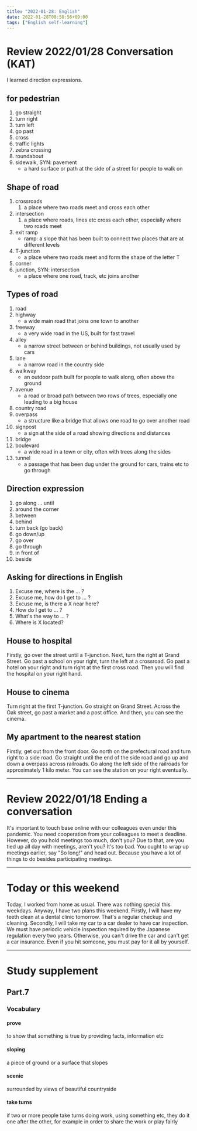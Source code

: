 ```yaml
---
title: "2022-01-28: English"
date: 2022-01-28T08:58:56+09:00
tags: ["English self-learning"]
---
```

# Review 2022/01/28 Conversation (KAT)
I learned direction expressions.

## for pedestrian
1. go straight
2. turn right
3. turn left
4. go past
5. cross
6. traffic lights
7. zebra crossing
8. roundabout
9. sidewalk, SYN: pavement
    - a hard surface or path at the side of a street for people to walk on

## Shape of road
1. crossroads
    1. a place where two roads meet and cross each other
2. intersection
    1. a place where roads, lines etc cross each other, especially where two roads meet
3. exit ramp
    - ramp: a slope that has been built to connect two places that are at different levels
4. T-junction
    - a place where two roads meet and form the shape of the letter T
5. corner
6. junction, SYN: intersection
    - a place where one road, track, etc joins another

## Types of road
1. road
2. highway
    - a wide main road that joins one town to another
3. freeway
    - a very wide road in the US, built for fast travel
4. alley
    - a narrow street between or behind buildings, not usually used by cars
5. lane
    - a narrow road in the country side
6. walkway
    - an outdoor path built for people to walk along, often above the ground
7. avenue
    - a road or broad path between two rows of trees, especially one leading to a big house
8. country road
9. overpass
    - a structure like a bridge that allows one road to go over another road
10. signpost
    - a sign at the side of a road showing directions and distances
11. bridge
12. boulevard
    - a wide road in a town or city, often with trees along the sides
13. tunnel
    - a passage that has been dug under the ground for cars, trains etc to go through

## Direction expression
1. go along ... until
2. around the corner
3. between
4. behind
5. turn back (go back)
6. go down/up
7. go over
8. go through
9. in front of
10. beside

## Asking for directions in English
1. Excuse me, where is the ... ?
2. Excuse me, how do I get to ... ?
3. Excuse me, is there a X near here?
4. How do I get to ... ?
5. What's the way to ... ?
6. Where is X located?

## House to hospital
Firstly, go over the street until a T-junction.
Next, turn the right at Grand Street.
Go past a school on your right, turn the left at a crossroad.
Go past a hotel on your right and turn right at the first cross road.
Then you will find the hospital on your right hand.

## House to cinema
Turn right at the first T-junction.
Go straight on Grand Street.
Across the Oak street, go past a market and a post office.
And then, you can see the cinema.

## My apartment to the nearest station
Firstly, get out from the front door.
Go north on the prefectural road and turn right to a side road.
Go straight until the end of the side road and go up and down a overpass across railroads.
Go along the left side of the railroads for approximately 1 kilo meter.
You can see the station on your right eventually.

---
# Review 2022/01/18 Ending a conversation
It's important to touch base online with our colleagues even under this pandemic.
You need cooperation from your colleagues to meet a deadline.
However, do you hold meetings too much, don't you?
Due to that, are you tied up all day with meetings, aren't you?
It's too bad.
You ought to wrap up meetings earlier, say "So long!" and head out.
Because you have a lot of things to do besides participating meetings.

---
# Today or this weekend
Today, I worked from home as usual.
There was nothing special this weekdays.
Anyway, I have two plans this weekend.
Firstly, I will have my teeth clean at a dental clinic tomorrow.
That's a regular checkup and cleaning.
Secondly, I will take my car to a car dealer to have car inspection.
We must have periodic vehicle inspection required by the Japanese regulation every two years.
Otherwise, you can't drive the car and can't get a car insurance.
Even if you hit someone, you must pay for it all by yourself.

---
# Study supplement
## Part.7
### Vocabulary
#### prove
to show that something is true by providing facts, information etc

#### sloping
a piece of ground or a surface that slopes

#### scenic
surrounded by views of beautiful countryside

#### take turns
if two or more people take turns doing work, using something etc, they do it one after the other, for example in order to share the work or play fairly
